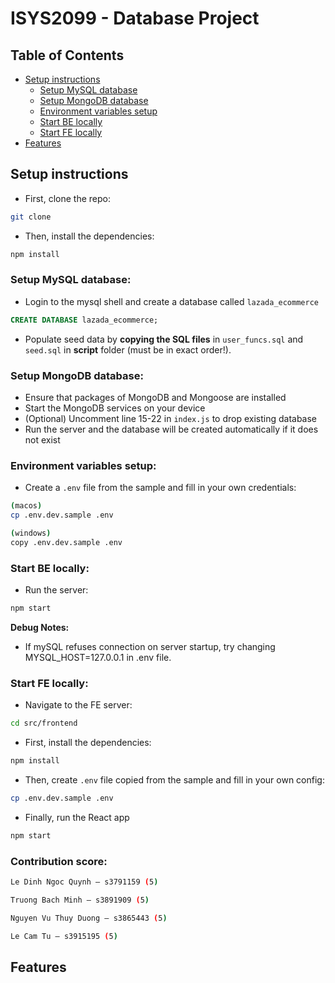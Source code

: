 # ISYS2099 - Database Project

## Table of Contents
- [Setup instructions](#Setup-instructions)
  - [Setup MySQL database](#setup-**mysql**-database)
  - [Setup MongoDB database](#mongoDB)
  - [Environment variables setup](#secret)
  - [Start BE locally](#start-be-locally)
  - [Start FE locally](#start-fe-locally)
- [Features](#features)

## Setup instructions

- First, clone the repo:

```bash
git clone
```

- Then, install the dependencies:

```bash
npm install
```

### Setup **MySQL** database:

- Login to the mysql shell and create a database called `lazada_ecommerce`

```SQL
CREATE DATABASE lazada_ecommerce;
```

- Populate seed data by **copying the SQL files** in `user_funcs.sql` and `seed.sql` in **script** folder (must be in exact order!).

### Setup MongoDB database:

- Ensure that packages of MongoDB and Mongoose are installed
- Start the MongoDB services on your device
- (Optional) Uncomment line 15-22 in `index.js` to drop existing database
- Run the server and the database will be created automatically if it does not exist

### Environment variables setup:

- Create a `.env` file from the sample and fill in your own credentials:

```bash
(macos)
cp .env.dev.sample .env
```

```bash
(windows)
copy .env.dev.sample .env
```

### Start BE locally:

- Run the server:

```bash
npm start
```

**Debug Notes:**

- If mySQL refuses connection on server startup, try changing MYSQL_HOST=127.0.0.1 in .env file.

### Start FE locally:

- Navigate to the FE server:

```bash
cd src/frontend
```

- First, install the dependencies:

```bash
npm install
```

- Then, create `.env` file copied from the sample and fill in your own config:

```bash
cp .env.dev.sample .env
```

- Finally, run the React app

```bash
npm start
```

### Contribution score:

```bash
Le Dinh Ngoc Quynh – s3791159 (5)

Truong Bach Minh – s3891909 (5)

Nguyen Vu Thuy Duong – s3865443 (5)

Le Cam Tu – s3915195 (5)
```

## Features
